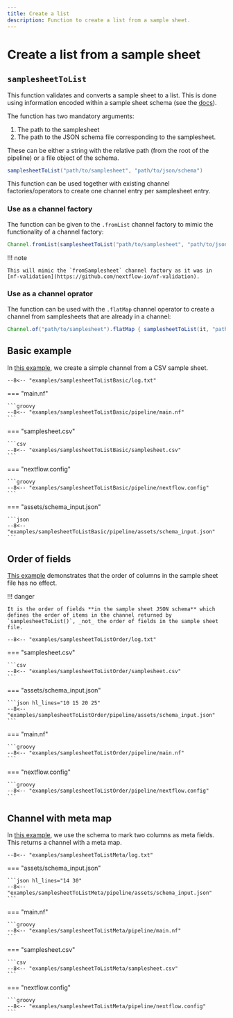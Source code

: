 ```yaml
---
title: Create a list
description: Function to create a list from a sample sheet.
---
```


# Create a list from a sample sheet

## `samplesheetToList`

This function validates and converts a sample sheet to a list. This is done using information encoded within a sample sheet schema (see the [docs](../nextflow_schema/sample_sheet_schema_specification.md)).

The function has two mandatory arguments:

1. The path to the samplesheet
2. The path to the JSON schema file corresponding to the samplesheet.

These can be either a string with the relative path (from the root of the pipeline) or a file object of the schema.

```groovy
samplesheetToList("path/to/samplesheet", "path/to/json/schema")
```

This function can be used together with existing channel factories/operators to create one channel entry per samplesheet entry.

### Use as a channel factory

The function can be given to the `.fromList` channel factory to mimic the functionality of a channel factory:

```groovy
Channel.fromList(samplesheetToList("path/to/samplesheet", "path/to/json/schema"))
```

!!! note

    This will mimic the `fromSamplesheet` channel factory as it was in [nf-validation](https://github.com/nextflow-io/nf-validation).

### Use as a channel oprator

The function can be used with the `.flatMap` channel operator to create a channel from samplesheets that are already in a channel:

```groovy
Channel.of("path/to/samplesheet").flatMap { samplesheetToList(it, "path/to/json/schema") }
```

## Basic example

In [this example](https://github.com/nextflow-io/nf-schema/tree/master/examples/samplesheetToListBasic), we create a simple channel from a CSV sample sheet.

```
--8<-- "examples/samplesheetToListBasic/log.txt"
```

=== "main.nf"

    ```groovy
    --8<-- "examples/samplesheetToListBasic/pipeline/main.nf"
    ```

=== "samplesheet.csv"

    ```csv
    --8<-- "examples/samplesheetToListBasic/samplesheet.csv"
    ```

=== "nextflow.config"

    ```groovy
    --8<-- "examples/samplesheetToListBasic/pipeline/nextflow.config"
    ```

=== "assets/schema_input.json"

    ```json
    --8<-- "examples/samplesheetToListBasic/pipeline/assets/schema_input.json"
    ```

## Order of fields

[This example](https://github.com/nextflow-io/nf-schema/tree/master/examples/samplesheetToListOrder) demonstrates that the order of columns in the sample sheet file has no effect.

!!! danger

    It is the order of fields **in the sample sheet JSON schema** which defines the order of items in the channel returned by `samplesheetToList()`, _not_ the order of fields in the sample sheet file.

```
--8<-- "examples/samplesheetToListOrder/log.txt"
```

=== "samplesheet.csv"

    ```csv
    --8<-- "examples/samplesheetToListOrder/samplesheet.csv"
    ```

=== "assets/schema_input.json"

    ```json hl_lines="10 15 20 25"
    --8<-- "examples/samplesheetToListOrder/pipeline/assets/schema_input.json"
    ```

=== "main.nf"

    ```groovy
    --8<-- "examples/samplesheetToListOrder/pipeline/main.nf"
    ```

=== "nextflow.config"

    ```groovy
    --8<-- "examples/samplesheetToListOrder/pipeline/nextflow.config"
    ```

## Channel with meta map

In [this example](https://github.com/nextflow-io/nf-schema/tree/master/examples/samplesheetToListMeta), we use the schema to mark two columns as meta fields.
This returns a channel with a meta map.

```
--8<-- "examples/samplesheetToListMeta/log.txt"
```

=== "assets/schema_input.json"

    ```json hl_lines="14 30"
    --8<-- "examples/samplesheetToListMeta/pipeline/assets/schema_input.json"
    ```

=== "main.nf"

    ```groovy
    --8<-- "examples/samplesheetToListMeta/pipeline/main.nf"
    ```

=== "samplesheet.csv"

    ```csv
    --8<-- "examples/samplesheetToListMeta/samplesheet.csv"
    ```

=== "nextflow.config"

    ```groovy
    --8<-- "examples/samplesheetToListMeta/pipeline/nextflow.config"
    ```
